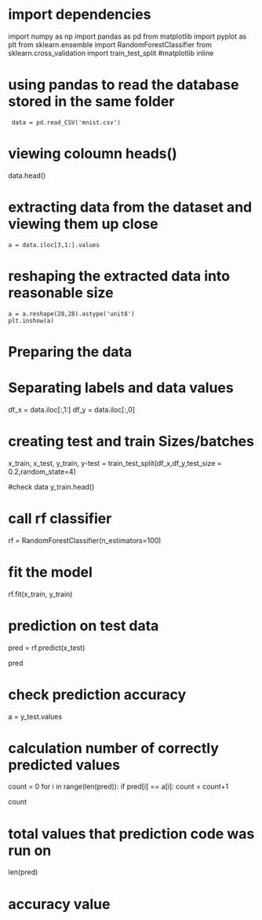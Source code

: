 # import dependencies
  import numpy as np
  import pandas as pd
  from matplotlib import pyplot as plt
  from sklearn.ensemble import RandomForestClassifier
  from sklearn.cross_validation import train_test_split
  #matplotlib inline
  
  # using pandas to read the database stored in the same folder
     data = pd.read_CSV('mnist.csv')
     
  # viewing coloumn heads()
  data.head()
  
  # extracting data from the dataset and viewing them up close
    a = data.iloc[3,1:].values
    
  # reshaping the extracted data into reasonable size
    a = a.reshape(28,28).astype('unit8')
    plt.inshow(a)
    
  # Preparing the data
  # Separating labels and data values
  df_x = data.iloc[:,1:]
  df_y = data.iloc[:,0]
  
  # creating test and train Sizes/batches
  x_train, x_test, y_train, y-test = train_test_split(df_x,df_y,test_size = 0.2,random_state=4)
  
  #check data
  y_train.head()
  
  # call rf classifier
  rf = RandomForestClassifier(n_estimators=100)
  
  # fit the model
  rf.fit(x_train, y_train)
  
  # prediction on test data
  pred = rf.predict(x_test)
  
  pred
  
  # check prediction accuracy
  a = y_test.values
  
  # calculation number of correctly predicted values
  count = 0
  for i in range(len(pred)):
  if pred[i] == a[i]:
      count = count+1
      
  count
  
  # total values that prediction code was run on
  len(pred)
  # accuracy value
  
